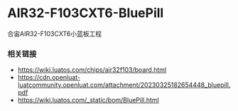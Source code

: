 # AIR32-F103CXT6-BluePill
合宙AIR32-F103CXT6小蓝板工程

### 相关链接
* https://wiki.luatos.com/chips/air32f103/board.html
* https://cdn.openluat-luatcommunity.openluat.com/attachment/20230325182654448_bluepill.pdf
* https://wiki.luatos.com/_static/bom/BluePill.html
